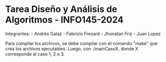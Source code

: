 # Tarea Diseño y Análisis de Algoritmos - INFO145-2024

Integrantes:
    - Andrés Galaz
    - Fabrizio Fresard
    - Jhonatan Friz
    - Juan Lopez 
    
Para compilar los archivos, se debe compilar con el comando "make" que crea los archivos ejecutables. Luego, con ./mainCasoX, donde X corresponde al caso 1, 2 o 3.
